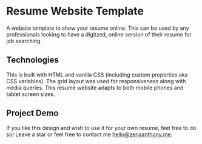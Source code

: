 # Resume Website Template

A website template to show your resume online. This can be used by any professionals looking to have a digitzed, online version of their resume for job searching.

## Technologies

This is built with HTML and vanilla CSS (including custom properties aka CSS variables). The grid layout was used for responsiveness along with media queries. This resume website adapts to both mobile phones and tablet screen sizes. 

## Project Demo


If you like this design and wish to use it for your own resume, feel free to do so! Leave a star or feel free to contact me hello@zenaanthony.me.
